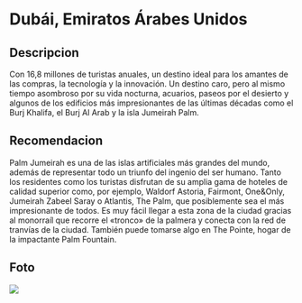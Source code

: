 # Dubái, Emiratos Árabes Unidos

## Descripcion
Con 16,8 millones de turistas anuales, un destino ideal para los amantes de las compras, la tecnología y la innovación. Un destino caro, pero al mismo tiempo asombroso por su vida nocturna, acuarios,  paseos por el desierto y algunos de los edificios más impresionantes de las últimas décadas como el Burj Khalifa, el Burj Al Arab y la isla Jumeirah Palm.

## Recomendacion 
Palm Jumeirah es una de las islas artificiales más grandes del mundo, además de representar todo un triunfo del ingenio del ser humano. Tanto los residentes como los turistas disfrutan de su amplia gama de hoteles de calidad superior como, por ejemplo, Waldorf Astoria, Fairmont, One&Only, Jumeirah Zabeel Saray o Atlantis, The Palm, que posiblemente sea el más impresionante de todos. Es muy fácil llegar a esta zona de la ciudad gracias al monorraíl que recorre el «tronco» de la palmera y conecta con la red de tranvías de la ciudad. También puede tomarse algo en The Pointe, hogar de la impactante Palm Fountain.

## Foto
![](https://www.visitdubai.com/-/media/gathercontent/article/t/top-things-to-do-in-dubai/media/top-things-to-do-in-dubai-palm-jumeirah-4.jpg?rev=ea1bd7b44f7843d1a48af4b352789cb0&cx=0.5&cy=0.5&cw=1180&ch=590)

